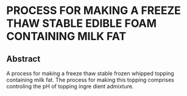 # PROCESS FOR MAKING A FREEZE THAW STABLE EDIBLE FOAM CONTAINING MILK FAT

## Abstract
A process for making a freeze thaw stable frozen whipped topping containing milk fat. The process for making this topping comprises controling the pH of topping ingre dient admixture.